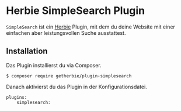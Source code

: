 # Herbie SimpleSearch Plugin

`SimpleSearch` ist ein [Herbie](http://github.com/getherbie/herbie) Plugin, mit dem du deine Website mit einer einfachen
aber leistungsvollen Suche ausstattest.

## Installation

Das Plugin installierst du via Composer.

	$ composer require getherbie/plugin-simplesearch

Danach aktivierst du das Plugin in der Konfigurationsdatei.

    plugins:
        simplesearch:

